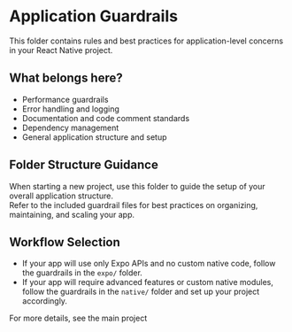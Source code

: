 # Application Guardrails

This folder contains rules and best practices for application-level concerns in your React Native project.

## What belongs here?

- Performance guardrails
- Error handling and logging
- Documentation and code comment standards
- Dependency management
- General application structure and setup

## Folder Structure Guidance

When starting a new project, use this folder to guide the setup of your overall application structure.  
Refer to the included guardrail files for best practices on organizing, maintaining, and scaling your app.

## Workflow Selection

- If your app will use only Expo APIs and no custom native code, follow the guardrails in the `expo/` folder.
- If your app will require advanced features or custom native modules, follow the guardrails in the `native/` folder and set up your project accordingly.

For more details, see the main project